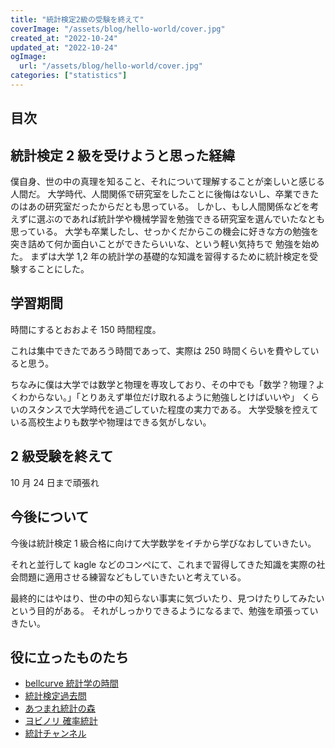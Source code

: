 ```yaml
---
title: "統計検定2級の受験を終えて"
coverImage: "/assets/blog/hello-world/cover.jpg"
created_at: "2022-10-24"
updated_at: "2022-10-24"
ogImage:
  url: "/assets/blog/hello-world/cover.jpg"
categories: ["statistics"]
---
```


## 目次

## 統計検定 2 級を受けようと思った経緯

僕自身、世の中の真理を知ること、それについて理解することが楽しいと感じる人間だ。
大学時代、人間関係で研究室をしたことに後悔はないし、卒業できたのはあの研究室だったからだとも思っている。
しかし、もし人間関係などを考えずに選ぶのであれば統計学や機械学習を勉強できる研究室を選んでいたなとも思っている。
大学も卒業したし、せっかくだからこの機会に好きな方の勉強を突き詰めて何か面白いことができたらいいな、という軽い気持ちで
勉強を始めた。
まずは大学 1,2 年の統計学の基礎的な知識を習得するために統計検定を受験することにした。

## 学習期間

時間にするとおおよそ 150 時間程度。

これは集中できたであろう時間であって、実際は 250 時間くらいを費やしていると思う。

ちなみに僕は大学では数学と物理を専攻しており、その中でも「数学？物理？よくわからない。」「とりあえず単位だけ取れるように勉強しとけばいいや」
くらいのスタンスで大学時代を過ごしていた程度の実力である。
大学受験を控えている高校生よりも数学や物理はできる気がしない。

## 2 級受験を終えて

10 月 24 日まで頑張れ

## 今後について

今後は統計検定 1 級合格に向けて大学数学をイチから学びなおしていきたい。

それと並行して kagle などのコンペにて、これまで習得してきた知識を実際の社会問題に適用させる練習などもしていきたいと考えている。

最終的にはやはり、世の中の知らない事実に気づいたり、見つけたりしてみたいという目的がある。
それがしっかりできるようになるまで、勉強を頑張っていきたい。

## 役に立ったものたち

- [bellcurve 統計学の時間](https://bellcurve.jp/statistics/course/)
- [統計検定過去問](https://www.toukei-kentei.jp/prepare/kakomon/)
- [あつまれ統計の森](https://www.hello-statisticians.com/)
- [ヨビノリ 確率統計](https://www.youtube.com/playlist?list=PLDJfzGjtVLHmx7qMP410-9gx0weC9d90X)
- [統計チャンネル](https://www.youtube.com/channel/UCRkhg8uBdVFG9DVy6528hTw/videos)
